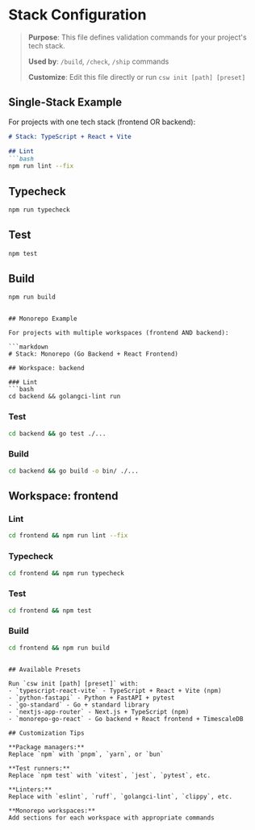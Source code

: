 # Stack Configuration

> **Purpose**: This file defines validation commands for your project's tech stack.
>
> **Used by**: `/build`, `/check`, `/ship` commands
>
> **Customize**: Edit this file directly or run `csw init [path] [preset]`

## Single-Stack Example

For projects with one tech stack (frontend OR backend):

```markdown
# Stack: TypeScript + React + Vite

## Lint
```bash
npm run lint --fix
```

## Typecheck
```bash
npm run typecheck
```

## Test
```bash
npm test
```

## Build
```bash
npm run build
```
```

## Monorepo Example

For projects with multiple workspaces (frontend AND backend):

```markdown
# Stack: Monorepo (Go Backend + React Frontend)

## Workspace: backend

### Lint
```bash
cd backend && golangci-lint run
```

### Test
```bash
cd backend && go test ./...
```

### Build
```bash
cd backend && go build -o bin/ ./...
```

## Workspace: frontend

### Lint
```bash
cd frontend && npm run lint --fix
```

### Typecheck
```bash
cd frontend && npm run typecheck
```

### Test
```bash
cd frontend && npm test
```

### Build
```bash
cd frontend && npm run build
```
```

## Available Presets

Run `csw init [path] [preset]` with:
- `typescript-react-vite` - TypeScript + React + Vite (npm)
- `python-fastapi` - Python + FastAPI + pytest
- `go-standard` - Go + standard library
- `nextjs-app-router` - Next.js + TypeScript (npm)
- `monorepo-go-react` - Go backend + React frontend + TimescaleDB

## Customization Tips

**Package managers:**
Replace `npm` with `pnpm`, `yarn`, or `bun`

**Test runners:**
Replace `npm test` with `vitest`, `jest`, `pytest`, etc.

**Linters:**
Replace with `eslint`, `ruff`, `golangci-lint`, `clippy`, etc.

**Monorepo workspaces:**
Add sections for each workspace with appropriate commands
